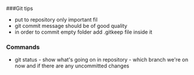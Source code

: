 ###Git tips
- put to repository only important fil
- git commit message should be of good quality
- in order to commit empty folder add .gitkeep file inside it

### Commands
- git status - show what's going on in repository - which branch we're on now and if there are any uncommitted changes